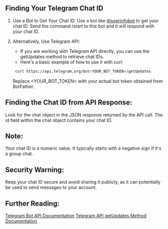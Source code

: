 ## Finding Your Telegram Chat ID

1. Use a Bot to Get Your Chat ID:
   Use a bot like [@userinfobot](https://t.me/userinfobot) to get your chat ID. 
   Send the command /start to this bot and it will respond with your chat ID.

2. Alternatively, Use Telegram API:
   - If you are working with Telegram API directly, you can use the getUpdates method to retrieve chat IDs.
   - Here's a basic example of how to use it with curl:
    ```bash   
     curl https://api.telegram.org/bot<YOUR_BOT_TOKEN>/getUpdates
     ```
     Replace <YOUR_BOT_TOKEN> with your actual bot token obtained from BotFather.

## Finding the Chat ID from API Response:
   Look for the chat object in the JSON response returned by the API call.
   The id field within the chat object contains your chat ID.

## Note:
   Your chat ID is a numeric value. It typically starts with a negative sign if it's a group chat.

## Security Warning:
   Keep your chat ID secure and avoid sharing it publicly, as it can potentially be used to send messages to your account.

## Further Reading:
   [Telegram Bot API Documentation](https://core.telegram.org/bots/api)
   [Telegram API getUpdates Method Documentation](https://core.telegram.org/bots/api#getupdates)
